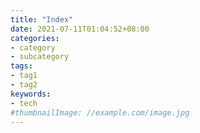 ```yaml
---
title: "Index"
date: 2021-07-11T01:04:52+08:00
categories:
- category
- subcategory
tags:
- tag1
- tag2
keywords:
- tech
#thumbnailImage: //example.com/image.jpg
---
```


<!--more-->
